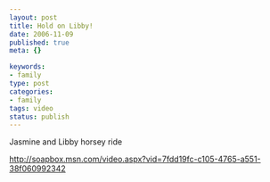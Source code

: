 ```yaml
--- 
layout: post
title: Hold on Libby!
date: 2006-11-09
published: true
meta: {}

keywords: 
- family
type: post
categories: 
- family
tags: video
status: publish
---
```



Jasmine and Libby horsey ride

 

<http://soapbox.msn.com/video.aspx?vid=7fdd19fc-c105-4765-a551-38f060992342>

